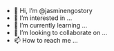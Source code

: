 - 👋 Hi, I’m @jasminengostory
- 👀 I’m interested in ...
- 🌱 I’m currently learning ...
- 💞️ I’m looking to collaborate on ...
- 📫 How to reach me ...

<!---
jasminengostory/jasminengostory is a ✨ special ✨ repository because its `README.md` (this file) appears on your GitHub profile.
You can click the Preview link to take a look at your changes.
--->
